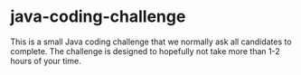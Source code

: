 # java-coding-challenge

This is a small Java coding challenge that we normally ask all candidates to complete. The challenge is designed to hopefully not take more than 1-2 hours of your time. 

